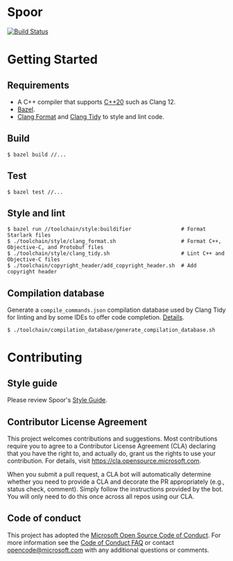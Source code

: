 # Spoor
[![Build Status][build-status-badge]][build-status]

# Getting Started

## Requirements
* A C++ compiler that supports [C++20][c++20-compiler] such as Clang 12.
* [Bazel][bazel].
* [Clang Format][clang-format] and [Clang Tidy][clang-tidy] to style and lint
  code.

## Build
```
$ bazel build //...
```

## Test
```
$ bazel test //...
```

## Style and lint
```
$ bazel run //toolchain/style:buildifier                # Format Starlark files
$ ./toolchain/style/clang_format.sh                     # Format C++, Objective-C, and Protobuf files
$ ./toolchain/style/clang_tidy.sh                       # Lint C++ and Objective-C files
$ ./toolchain/copyright_header/add_copyright_header.sh  # Add copyright header
```

## Compilation database
Generate a `compile_commands.json` compilation database used by Clang Tidy for
linting and by some IDEs to offer code completion.
[Details][compilation-database-readme].

```
$ ./toolchain/compilation_database/generate_compilation_database.sh
```

# Contributing

## Style guide

Please review Spoor's [Style Guide][style-guide].

## Contributor License Agreement

This project welcomes contributions and suggestions.  Most contributions require
you to agree to a Contributor License Agreement (CLA) declaring that you have
the right to, and actually do, grant us the rights to use your contribution. For
details, visit https://cla.opensource.microsoft.com.

When you submit a pull request, a CLA bot will automatically determine whether
you need to provide a CLA and decorate the PR appropriately (e.g., status check,
comment). Simply follow the instructions provided by the bot. You will only need
to do this once across all repos using our CLA.

## Code of conduct

This project has adopted the
[Microsoft Open Source Code of Conduct][code-of-conduct]. For more information
see the [Code of Conduct FAQ][code-of-conduct-faq] or contact
[opencode@microsoft.com][opencode-email] with any additional questions or
comments.

[bazel]: https://bazel.build/
[build-status-badge]: https://outlookmobile.visualstudio.com/Github/_apis/build/status/microsoft.spoor
[build-status]: https://outlookmobile.visualstudio.com/Github/_build?definitionId=89
[c++20-compiler]: https://en.cppreference.com/w/cpp/compiler_support
[clang-format]: https://clang.llvm.org/docs/ClangFormat.html
[clang-tidy]: https://clang.llvm.org/extra/clang-tidy/
[code-of-conduct-faq]: https://opensource.microsoft.com/codeofconduct/faq/
[code-of-conduct]: https://opensource.microsoft.com/codeofconduct/
[compilation-database-readme]: toolchain/compilation_database/README.md
[nodejs]: https://nodejs.org/
[opencode-email]: mailto:opencode@microsoft.com
[protoc-installation]: https://grpc.io/docs/protoc-installation/
[style-guide]: STYLE_GUIDE.md
[yarn]: https://classic.yarnpkg.com/
